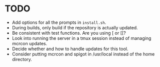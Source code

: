 # TODO
* Add options for all the prompts in `install.sh`.
* During builds, only build if the repository is actually updated.
* Be consistent with test functions. Are you using [ or [[?
* Look into running the server in a tmux session instead of managing mcrcon updates.
* Decide whether and how to handle updates for this tool.
* Consider putting mcrcon and spigot in /usr/local instead of the home directory.
